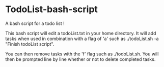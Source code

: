 # TodoList-bash-script
A bash script for a todo list !

This bash script will edit a todoList.txt in your home directory. 
It will add tasks when used in combination with a flag of 'a' such as ./todoList.sh -a "Finish todoList script".

You can then remove tasks with the 'f' flag such as ./todoList.sh. 
You will then be prompted line by line whether or not to delete completed tasks.
